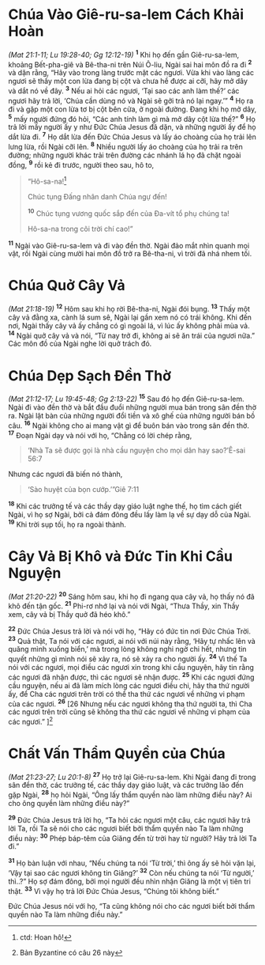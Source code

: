 # Chúa Vào Giê-ru-sa-lem Cách Khải Hoàn
*(Mat 21:1-11; Lu 19:28-40; Gg 12:12-19)*
<sup><b>1</b></sup> Khi họ đến gần Giê-ru-sa-lem, khoảng Bết-pha-giê và Bê-tha-ni trên Núi Ô-liu, Ngài sai hai môn đồ ra đi <sup><b>2</b></sup> và dặn rằng, “Hãy vào trong làng trước mặt các ngươi. Vừa khi vào làng các ngươi sẽ thấy một con lừa đang bị cột và chưa hề được ai cỡi, hãy mở dây và dắt nó về đây. <sup><b>3</b></sup> Nếu ai hỏi các ngươi, ‘Tại sao các anh làm thế?’ các ngươi hãy trả lời, ‘Chúa cần dùng nó và Ngài sẽ gởi trả nó lại ngay.’” <sup><b>4</b></sup> Họ ra đi và gặp một con lừa tơ bị cột bên cửa, ở ngoài đường. Ðang khi họ mở dây, <sup><b>5</b></sup> mấy người đứng đó hỏi, “Các anh tính làm gì mà mở dây cột lừa thế?” <sup><b>6</b></sup> Họ trả lời mấy người ấy y như Ðức Chúa Jesus đã dặn, và những người ấy để họ dắt lừa đi. <sup><b>7</b></sup> Họ dắt lừa đến Ðức Chúa Jesus và lấy áo choàng của họ trải lên lưng lừa, rồi Ngài cỡi lên. <sup><b>8</b></sup> Nhiều người lấy áo choàng của họ trải ra trên đường; những người khác trải trên đường các nhánh lá họ đã chặt ngoài đồng, <sup><b>9</b></sup> rồi kẻ đi trước, người theo sau, hô to,


> “Hô-sa-na![^1]
> 
> Chúc tụng Ðấng nhân danh Chúa ngự đến!
> 
> <sup><b>10</b></sup> Chúc tụng vương quốc sắp đến của Ða-vít tổ phụ chúng ta!
> 
> Hô-sa-na trong cõi trời chí cao!”
>

<sup><b>11</b></sup> Ngài vào Giê-ru-sa-lem và đi vào đền thờ. Ngài đảo mắt nhìn quanh mọi vật, rồi Ngài cùng mười hai môn đồ trở ra Bê-tha-ni, vì trời đã nhá nhem tối.

# Chúa Quở Cây Vả
*(Mat 21:18-19)*
<sup><b>12</b></sup> Hôm sau khi họ rời Bê-tha-ni, Ngài đói bụng. <sup><b>13</b></sup> Thấy một cây vả đằng xa, cành lá sum sê, Ngài lại gần xem nó có trái không. Khi đến nơi, Ngài thấy cây vả ấy chẳng có gì ngoài lá, vì lúc ấy không phải mùa vả. <sup><b>14</b></sup> Ngài quở cây vả và nói, “Từ nay trở đi, không ai sẽ ăn trái của ngươi nữa.” Các môn đồ của Ngài nghe lời quở trách đó.

# Chúa Dẹp Sạch Ðền Thờ
*(Mat 21:12-17; Lu 19:45-48; Gg 2:13-22)*
<sup><b>15</b></sup> Sau đó họ đến Giê-ru-sa-lem. Ngài đi vào đền thờ và bắt đầu đuổi những người mua bán trong sân đền thờ ra. Ngài lật bàn của những người đổi tiền và xô ghế của những người bán bồ câu. <sup><b>16</b></sup> Ngài không cho ai mang vật gì để buôn bán vào trong sân đền thờ. <sup><b>17</b></sup> Ðoạn Ngài dạy và nói với họ, “Chẳng có lời chép rằng,


> ‘Nhà Ta sẽ được gọi là nhà cầu nguyện cho mọi dân hay sao?’Ê-sai 56:7
>

Nhưng các ngươi đã biến nó thành,


> ‘Sào huyệt của bọn cướp.’”Giê 7:11
>

<sup><b>18</b></sup> Khi các trưởng tế và các thầy dạy giáo luật nghe thế, họ tìm cách giết Ngài, vì họ sợ Ngài, bởi cả đám đông đều lấy làm lạ về sự dạy dỗ của Ngài. <sup><b>19</b></sup> Khi trời sụp tối, họ ra ngoài thành.

# Cây Vả Bị Khô và Ðức Tin Khi Cầu Nguyện
*(Mat 21:20-22)*
<sup><b>20</b></sup> Sáng hôm sau, khi họ đi ngang qua cây vả, họ thấy nó đã khô đến tận gốc. <sup><b>21</b></sup> Phi-rơ nhớ lại và nói với Ngài, “Thưa Thầy, xin Thầy xem, cây vả bị Thầy quở đã héo khô.”

<sup><b>22</b></sup> Ðức Chúa Jesus trả lời và nói với họ, “Hãy có đức tin nơi Ðức Chúa Trời. <sup><b>23</b></sup> Quả thật, Ta nói với các ngươi, ai nói với núi này rằng, ‘Hãy tự nhấc lên và quăng mình xuống biển,’ mà trong lòng không nghi ngờ chi hết, nhưng tin quyết những gì mình nói sẽ xảy ra, nó sẽ xảy ra cho người ấy. <sup><b>24</b></sup> Vì thế Ta nói với các ngươi, mọi điều các ngươi xin trong khi cầu nguyện, hãy tin rằng các ngươi đã nhận được, thì các ngươi sẽ nhận được. <sup><b>25</b></sup> Khi các ngươi đứng cầu nguyện, nếu ai đã làm mích lòng các ngươi điều chi, hãy tha thứ người ấy, để Cha các ngươi trên trời có thể tha thứ các ngươi về những vi phạm của các ngươi. <sup><b>26</b></sup> [26 Nhưng nếu các ngươi không tha thứ người ta, thì Cha các ngươi trên trời cũng sẽ không tha thứ các ngươi về những vi phạm của các ngươi.” ][^2]

# Chất Vấn Thẩm Quyền của Chúa
*(Mat 21:23-27; Lu 20:1-8)*
<sup><b>27</b></sup> Họ trở lại Giê-ru-sa-lem. Khi Ngài đang đi trong sân đền thờ, các trưởng tế, các thầy dạy giáo luật, và các trưởng lão đến gặp Ngài, <sup><b>28</b></sup> họ hỏi Ngài, “Ông lấy thẩm quyền nào làm những điều này? Ai cho ông quyền làm những điều này?”

<sup><b>29</b></sup> Ðức Chúa Jesus trả lời họ, “Ta hỏi các ngươi một câu, các ngươi hãy trả lời Ta, rồi Ta sẽ nói cho các ngươi biết bởi thẩm quyền nào Ta làm những điều này: <sup><b>30</b></sup> Phép báp-têm của Giăng đến từ trời hay từ người? Hãy trả lời Ta đi.”

<sup><b>31</b></sup> Họ bàn luận với nhau, “Nếu chúng ta nói ‘Từ trời,’ thì ông ấy sẽ hỏi vặn lại, ‘Vậy tại sao các ngươi không tin Giăng?’ <sup><b>32</b></sup> Còn nếu chúng ta nói ‘Từ người,’ thì..?” Họ sợ đám đông, bởi mọi người đều nhìn nhận Giăng là một vị tiên tri thật. <sup><b>33</b></sup> Vì vậy họ trả lời Ðức Chúa Jesus, “Chúng tôi không biết.”

Ðức Chúa Jesus nói với họ, “Ta cũng không nói cho các ngươi biết bởi thẩm quyền nào Ta làm những điều này.”

[^1]: ctd: Hoan hô!
[^2]: Bản Byzantine có câu 26 này
